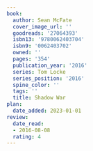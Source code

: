 ```yaml
---
book:
  author: Sean McFate
  cover_image_url: ''
  goodreads: '27064393'
  isbn13: '9780062403704'
  isbn9: '0062403702'
  owned: ''
  pages: '354'
  publication_year: '2016'
  series: Tom Locke
  series_position: '2016'
  spine_color: ''
  tags: ''
  title: Shadow War
plan:
  date_added: 2023-01-01
review:
  date_read:
  - 2016-08-08
  rating: 4
---
```

